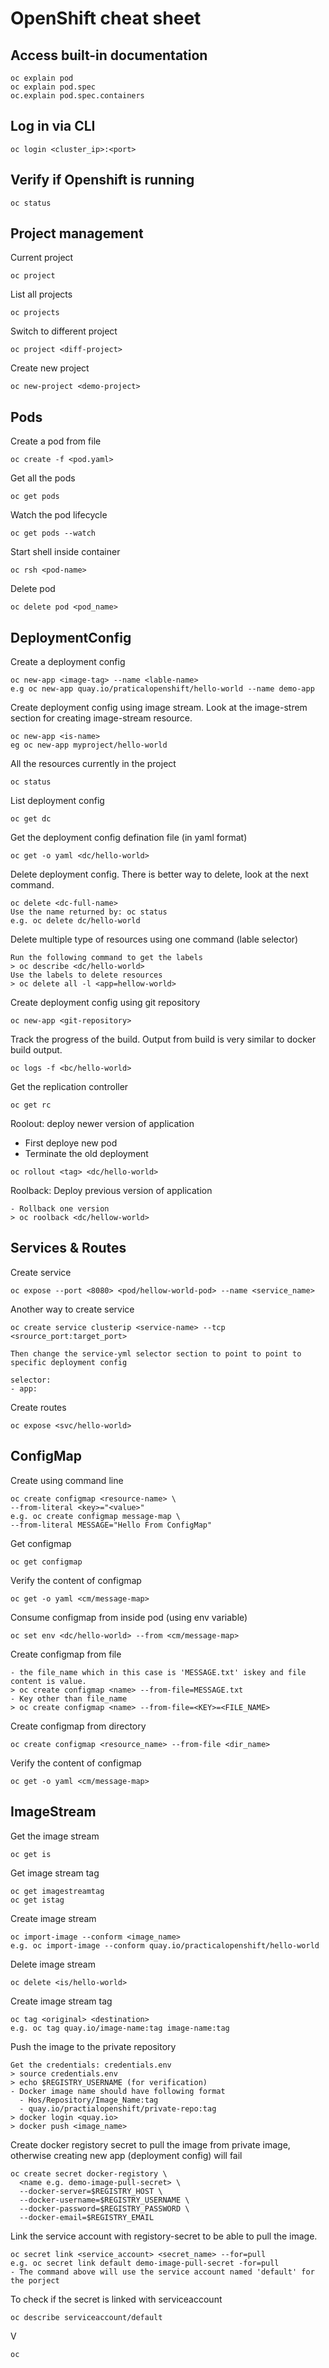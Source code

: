 # OpenShift cheat sheet

## Access built-in documentation

```
oc explain pod
oc explain pod.spec
oc.explain pod.spec.containers
```

## Log in via CLI

```
oc login <cluster_ip>:<port>
```

## Verify if Openshift is running

```
oc status
```

## Project management

Current project

```
oc project
```

List all projects

```
oc projects
```

Switch to different project

```
oc project <diff-project>
```

Create new project

```
oc new-project <demo-project>
```

## Pods

Create a pod from file
```
oc create -f <pod.yaml>
```

Get all the pods
```
oc get pods
```

Watch the pod lifecycle
```
oc get pods --watch
```

Start shell inside container
```
oc rsh <pod-name>
```

Delete pod
```
oc delete pod <pod_name>
```

## DeploymentConfig

Create a deployment config
```
oc new-app <image-tag> --name <lable-name>
e.g oc new-app quay.io/praticalopenshift/hello-world --name demo-app
```

Create deployment config using image stream. Look at the image-strem section for creating image-stream resource.
```
oc new-app <is-name>
eg oc new-app myproject/hello-world
```

All the resources currently in the project
```
oc status
```

List deployment config
```
oc get dc
```

Get the deployment config defination file (in yaml format)
```
oc get -o yaml <dc/hello-world>
```

Delete deployment config. There is better way to delete, look at the next command.
```
oc delete <dc-full-name>
Use the name returned by: oc status
e.g. oc delete dc/hello-world
```

Delete multiple type of resources using one command (lable selector)
```
Run the following command to get the labels
> oc describe <dc/hello-world> 
Use the labels to delete resources
> oc delete all -l <app=hellow-world>
```

Create deployment config using git repository
```
oc new-app <git-repository>
```

Track the progress of the build. Output from build is very similar to docker build output.
```
oc logs -f <bc/hello-world>
```

Get the replication controller
```
oc get rc
```

Roolout: deploy newer version of application
- First deploye new pod
- Terminate the old deployment
```
oc rollout <tag> <dc/hello-world>
```

Roolback: Deploy previous version of application
```
- Rollback one version
> oc roolback <dc/hellow-world>
```

## Services & Routes

Create service
```
oc expose --port <8080> <pod/hellow-world-pod> --name <service_name>
```
Another way to create service
```
oc create service clusterip <service-name> --tcp <srource_port:target_port>

Then change the service-yml selector section to point to point to specific deployment config

selector:
- app: 
```


Create routes
```
oc expose <svc/hello-world>
```

## ConfigMap

Create using command line
```
oc create configmap <resource-name> \
--from-literal <key>="<value>"
e.g. oc create configmap message-map \
--from-literal MESSAGE="Hello From ConfigMap"
```

Get configmap
```
oc get configmap
```

Verify the content of configmap
```
oc get -o yaml <cm/message-map>
```

Consume configmap from inside pod (using env variable)
```
oc set env <dc/hello-world> --from <cm/message-map>
```

Create configmap from file
```
- the file_name which in this case is 'MESSAGE.txt' iskey and file content is value.
> oc create configmap <name> --from-file=MESSAGE.txt
- Key other than file_name
> oc create configmap <name> --from-file=<KEY>=<FILE_NAME>
```

Create configmap from directory 
```
oc create configmap <resource_name> --from-file <dir_name>
```

Verify the content of configmap
```
oc get -o yaml <cm/message-map>
```

## ImageStream

Get the image stream
```
oc get is
```

Get image stream tag
```
oc get imagestreamtag
oc get istag
```

Create image stream
```
oc import-image --conform <image_name>
e.g. oc import-image --conform quay.io/practicalopenshift/hello-world
```

Delete image stream
```
oc delete <is/hello-world>
```

Create image stream tag
```
oc tag <original> <destination>
e.g. oc tag quay.io/image-name:tag image-name:tag
```

Push the image to the private repository
```
Get the credentials: credentials.env
> source credentials.env
> echo $REGISTRY_USERNAME (for verification)
- Docker image name should have following format
  - Hos/Repository/Image_Name:tag
  - quay.io/practialopenshift/private-repo:tag
> docker login <quay.io>
> docker push <image_name>

```

Create docker registory secret to pull the image from private image, otherwise creating new app (deployment config) will fail
```
oc create secret docker-registory \
  <name e.g. demo-image-pull-secret> \
  --docker-server=$REGISTRY_HOST \
  --docker-username=$REGISTRY_USERNAME \
  --docker-password=$REGISTRY_PASSWORD \
  --docker-email=$REGISTRY_EMAIL
```

Link the service account with registory-secret to be able to pull the image. 
```
oc secret link <service_account> <secret_name> --for=pull
e.g. oc secret link default demo-image-pull-secret -for=pull
- The command above will use the service account named 'default' for the porject
```

To check if the secret is linked with serviceaccount
```
oc describe serviceaccount/default
```

V
```
oc 
```
